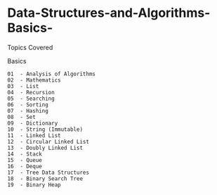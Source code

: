 # Data-Structures-and-Algorithms-Basics-

Topics Covered 

Basics 

    01  - Analysis of Algorithms 
    02  - Mathematics 
    03  - List 
    04  - Recursion 
    05  - Searching 
    06  - Sorting 
    07  - Hashing 
    08  - Set 
    09  - Dictionary 
    10  - String (Immutable) 
    11  - Linked List 
    12  - Circular Linked List 
    13  - Doubly Linked List 
    14  - Stack 
    15  - Queue 
    16  - Deque 
    17  - Tree Data Structures 
    18  - Binary Search Tree 
    19  - Binary Heap 
